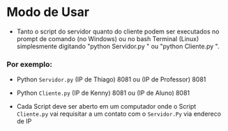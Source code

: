 # Modo de Usar

- Tanto o script do servidor quanto do cliente podem ser executados no prompt de comando (no Windows) ou no bash
   Terminal (Linux) simplesmente digitando
   "python Servidor.py " ou "python Cliente.py ".
   
### Por exemplo: 
- Python `Servidor.py` (IP de Thiago) 8081 ou (IP de Professor) 8081
- Python `Cliente.py` (IP de Kenny) 8081 ou (IP de Aluno) 8081

- Cada Script deve ser aberto em um computador onde o Script `Cliente.py` vai requisitar a um contato com o `Servidor.Py` via endereco de IP
